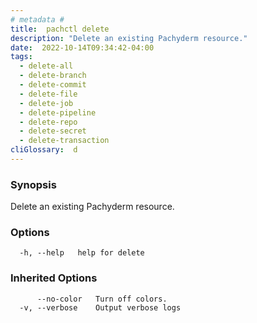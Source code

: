 ```yaml
---
# metadata # 
title:  pachctl delete
description: "Delete an existing Pachyderm resource."
date:  2022-10-14T09:34:42-04:00
tags:
  - delete-all
  - delete-branch
  - delete-commit
  - delete-file
  - delete-job
  - delete-pipeline
  - delete-repo
  - delete-secret
  - delete-transaction
cliGlossary:  d
---
```


### Synopsis

Delete an existing Pachyderm resource.

### Options

```
  -h, --help   help for delete
```

### Inherited Options

```
      --no-color   Turn off colors.
  -v, --verbose    Output verbose logs
```

